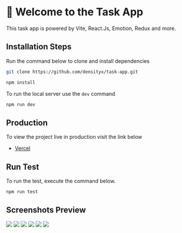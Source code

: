 # 📓 Welcome to the Task App

This task app is powered by Vite, React.Js, Emotion, Redux and more.

## Installation Steps

Run the command below to clone and install dependencies

```bash
git clone https://github.com/densityx/task-app.git

npm install
```

To run the local server use the `dev` command

```bash
npm run dev
```

## Production

To view the project live in production visit the link below

- [Vercel]()

## Run Test

To run the test, execute the command below.

```bash
npm run test
```

## Screenshots Preview

<img src="public/img/1.png">
<img src="public/img/2.png">
<img src="public/img/3.png">
<img src="public/img/4.png">
<img src="public/img/5.png">
<img src="public/img/6.png">